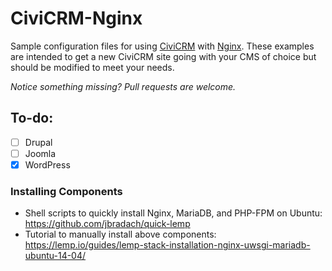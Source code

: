 # CiviCRM-Nginx
Sample configuration files for using [CiviCRM](https://civicrm.org/) with [Nginx](https://nginx.org). These examples are intended to get a new CiviCRM site going with your CMS of choice but should be modified to meet your needs.

*Notice something missing? Pull requests are welcome.*

## To-do:
- [ ] Drupal
- [ ] Joomla
- [x] WordPress

### Installing Components
- Shell scripts to quickly install Nginx, MariaDB, and PHP-FPM on Ubuntu: https://github.com/jbradach/quick-lemp
- Tutorial to manually install above components: https://lemp.io/guides/lemp-stack-installation-nginx-uwsgi-mariadb-ubuntu-14-04/
